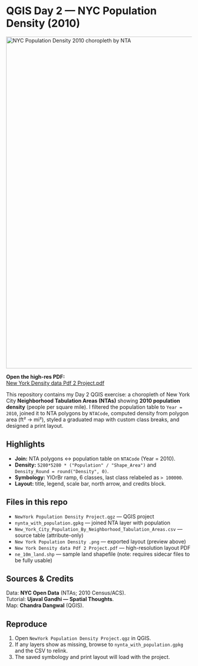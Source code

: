 # QGIS Day 2 — NYC Population Density (2010)

<!-- Use the exact filename with spaces as-is -->
<img src="New York Population Density .png" alt="NYC Population Density 2010 choropleth by NTA" width="900">


**Open the high-res PDF:**  
[New York Density data Pdf 2 Project.pdf](New%20York%20Density%20data%20Pdf%202%20Project.pdf)


This repository contains my Day 2 QGIS exercise: a choropleth of New York City **Neighborhood Tabulation Areas (NTAs)** showing **2010 population density** (people per square mile). I filtered the population table to `Year = 2010`, joined it to NTA polygons by `NTACode`, computed density from polygon area (ft² → mi²), styled a graduated map with custom class breaks, and designed a print layout.

## Highlights
- **Join:** NTA polygons ↔ population table on `NTACode` (Year = 2010).
- **Density:** `5280*5280 * ("Population" / "Shape_Area")` and `Density_Round = round("Density", 0)`.
- **Symbology:** YlOrBr ramp, 6 classes, last class relabeled as `> 100000`.
- **Layout:** title, legend, scale bar, north arrow, and credits block.

## Files in this repo
- `NewYork Population Density Project.qgz` — QGIS project  
- `nynta_with_population.gpkg` — joined NTA layer with population  
- `New_York_City_Population_By_Neighborhood_Tabulation_Areas.csv` — source table (attribute-only)  
- `New York Population Density .png` — exported layout (preview above)  
- `New York Density data Pdf 2 Project.pdf` — high-resolution layout PDF  
- `ne_10m_land.shp` — sample land shapefile (note: requires sidecar files to be fully usable)

## Sources & Credits
Data: **NYC Open Data** (NTAs; 2010 Census/ACS).  
Tutorial: **Ujaval Gandhi — Spatial Thoughts**.  
Map: **Chandra Dangwal** (QGIS).

## Reproduce
1. Open `NewYork Population Density Project.qgz` in QGIS.  
2. If any layers show as missing, browse to `nynta_with_population.gpkg` and the CSV to relink.  
3. The saved symbology and print layout will load with the project.
